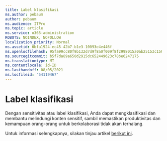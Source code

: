 ```yaml
---
title: Label klasifikasi
ms.author: pebaum
author: pebaum
ms.audience: ITPro
ms.topic: article
ms.service: o365-administration
ROBOTS: NOINDEX, NOFOLLOW
localization_priority: Normal
ms.assetid: 6bfa1924-ec45-42b7-b1e3-10093e4e446f
ms.openlocfilehash: 95fa99cc80f9b132d7d9f8a0f009f8f2998015a0ab25153c150c4f9e7f9291dc
ms.sourcegitcommit: b5f7da89a650d2915dc652449623c78be6247175
ms.translationtype: MT
ms.contentlocale: id-ID
ms.lasthandoff: 08/05/2021
ms.locfileid: "54119467"
---
```

# <a name="classification-labels"></a>Label klasifikasi

Dengan sensitivitas atau label klasifikasi, Anda dapat mengklasifikasi dan membantu melindungi konten sensitif, sambil memastikan produktivitas dan kemampuan orang-orang untuk berkolaborasi tidak akan terhalang.

Untuk informasi selengkapnya, silakan tinjau artikel [berikut ini](https://docs.microsoft.com/microsoft-365/compliance/sensitivity-labels).
